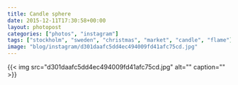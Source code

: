 ```yaml
---
title: Candle sphere
date: 2015-12-11T17:30:58+00:00
layout: photopost
categories: ["photos", "instagram"]
tags: ["stockholm", "sweden", "christmas", "market", "candle", "flame"]
image: "blog/instagram/d301daafc5dd4ec494009fd41afc75cd.jpg"
---
```


{{< img src="d301daafc5dd4ec494009fd41afc75cd.jpg" alt="" caption="" >}}




